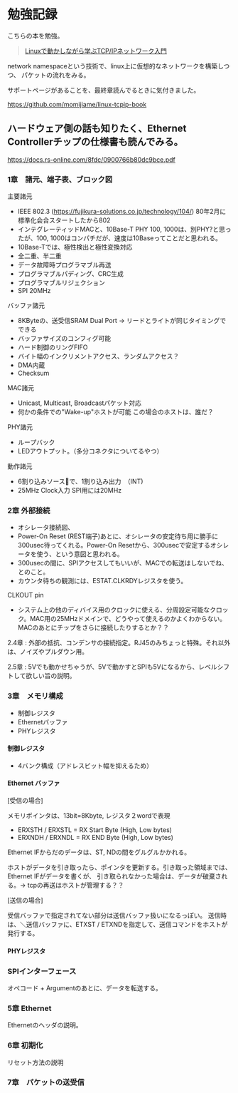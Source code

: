 # 勉強記録

こちらの本を勉強。

> [Linuxで動かしながら学ぶTCP/IPネットワーク入門](https://www.amazon.co.jp/Linuxで動かしながら学ぶTCP-IPネットワーク入門-もみじあめ-ebook/dp/B085BG8CH5)

network namespaceという技術で、linux上に仮想的なネットワークを構築しつつ、
パケットの流れをみる。

サポートページがあることを、最終章読んでるときに気付きました。

https://github.com/momijiame/linux-tcpip-book


## ハードウェア側の話も知りたく、Ethernet Controllerチップの仕様書も読んでみる。

https://docs.rs-online.com/8fdc/0900766b80dc9bce.pdf

### 1章　諸元、端子表、ブロック図
主要諸元
- IEEE 802.3
  (https://fujikura-solutions.co.jp/technology/104/) 80年2月に標準化会合スタートしたから802
- インテグレーティッドMACと、10Base-T PHY
  100, 1000は、別PHY?と思ったが、100, 1000はコンパチだが、速度は10Baseってことだと思われる。
- 10Base-Tでは、極性検出と極性変換対応
- 全二重、半二重
- データ故障時プログラマブル再送
- プログラマブルパディング、CRC生成
- プログラマブルリジェクション
- SPI 20MHz


バッファ諸元
- 8KByteの、送受信SRAM
  Dual Port -> リードとライトが同じタイミングでできる
- バッファサイズのコンフィグ可能
- ハード制御のリングFIFO
- バイト幅のインクリメントアクセス、ランダムアクセス？
- DMA内蔵
- Checksum

MAC諸元
- Unicast, Multicast, Broadcastパケット対応
- 何かの条件での"Wake-up"ホストが可能
  この場合のホストは、誰だ？


PHY諸元
- ループバック
- LEDアウトプット。（多分コネクタについてるやつ）

動作諸元
- 6割り込みソースで、1割り込み出力　（INT)
- 25MHz Clock入力
  SPI用には20MHz


### 2章 外部接続

- オシレータ接続図、
- Power-On Reset (REST端子)あとに、オシレータの安定待ち用に勝手に300usec待ってくれる。Power-On Resetから、300usecで安定するオシレータを使う、という意図と思われる。
- 300usecの間に、SPIアクセスしてもいいが、MACでの転送はしないでね、とのこと。
- カウンタ待ちの観測には、ESTAT.CLKRDYレジスタを使う。


CLKOUT pin
- システム上の他のディバイス用のクロックに使える、分周設定可能なクロック。MAC用の25MHzドメインで、どうやって使えるのかよくわからない。
  MACのあとにチップをさらに接続したりするとか？？



2.4章 : 外部の抵抗、コンデンサの接続指定。RJ45のみちょっと特殊。それ以外は、ノイズやプルダウン用。

2.5章 : 5Vでも動かせちゃうが、5Vで動かすとSPIも5Vになるから、レベルシフトして欲しい旨の説明。


### 3章　メモリ構成

- 制御レジスタ
- Ethernetバッファ
- PHYレジスタ

#### 制御レジスタ

- 4バンク構成（アドレスビット幅を抑えるため）


#### Ethernet バッファ

[受信の場合]

メモリポインタは、13bit=8Kbyte, レジスタ２wordで表現
- ERXSTH / ERXSTL = RX Start Byte (High, Low bytes)
- ERXNDH / ERXNDL = RX END Byte (High, Low bytes)


Ethernet IFからだのデータは、ST, NDの間をグルグルかかれる。

ホストがデータを引き取ったら、ポインタを更新する。引き取った領域までは、Ethernet IFがデータを書くが、
引き取られなかった場合は、データが破棄される。-> tcpの再送はホストが管理する？？


[送信の場合]

受信バッファで指定されてない部分は送信バッファ扱いになるっぽい。
送信時は、＼送信バッファに、ETXST / ETXNDを指定して、送信コマンドをホストが発行する。


#### PHYレジスタ



### SPIインターフェース

オペコード + Argumentのあとに、データを転送する。



### 5章 Ethernet

Ethernetのヘッダの説明。


### 6章 初期化

リセット方法の説明


### 7章　パケットの送受信

